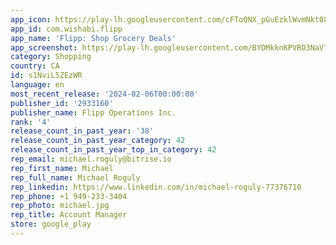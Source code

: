 ```yaml
---
app_icon: https://play-lh.googleusercontent.com/cFToQNX_pGuEzklWvmNkt086xahnqo8F0k6NPVOyvVbqwkS06jdsOuFwezuU4-Xdow
app_id: com.wishabi.flipp
app_name: 'Flipp: Shop Grocery Deals'
app_screenshot: https://play-lh.googleusercontent.com/BYDMkknKPVRO3NaVTZU-efu2Qzc94LYiGGiFCzjIzZVe58vs5TfoDnq1p2JNDjWbzw
category: Shopping
country: CA
id: s1NviL5ZEzWR
language: en
most_recent_release: '2024-02-06T00:00:00'
publisher_id: '2933160'
publisher_name: Flipp Operations Inc.
rank: '4'
release_count_in_past_year: '38'
release_count_in_past_year_category: 42
release_count_in_past_year_top_in_category: 42
rep_email: michael.roguly@bitrise.io
rep_first_name: Michael
rep_full_name: Michael Roguly
rep_linkedin: https://www.linkedin.com/in/michael-roguly-77376710
rep_phone: +1 949-233-3404
rep_photo: michael.jpg
rep_title: Account Manager
store: google_play
---
```

